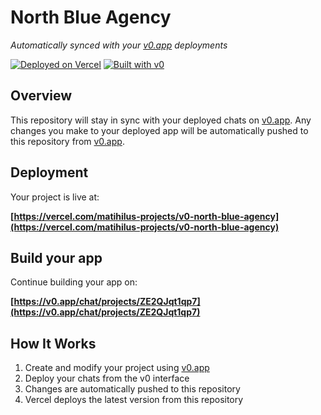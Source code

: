 # North Blue Agency

*Automatically synced with your [v0.app](https://v0.app) deployments*

[![Deployed on Vercel](https://img.shields.io/badge/Deployed%20on-Vercel-black?style=for-the-badge&logo=vercel)](https://vercel.com/matihilus-projects/v0-north-blue-agency)
[![Built with v0](https://img.shields.io/badge/Built%20with-v0.app-black?style=for-the-badge)](https://v0.app/chat/projects/ZE2QJqt1qp7)

## Overview

This repository will stay in sync with your deployed chats on [v0.app](https://v0.app).
Any changes you make to your deployed app will be automatically pushed to this repository from [v0.app](https://v0.app).

## Deployment

Your project is live at:

**[https://vercel.com/matihilus-projects/v0-north-blue-agency](https://vercel.com/matihilus-projects/v0-north-blue-agency)**

## Build your app

Continue building your app on:

**[https://v0.app/chat/projects/ZE2QJqt1qp7](https://v0.app/chat/projects/ZE2QJqt1qp7)**

## How It Works

1. Create and modify your project using [v0.app](https://v0.app)
2. Deploy your chats from the v0 interface
3. Changes are automatically pushed to this repository
4. Vercel deploys the latest version from this repository